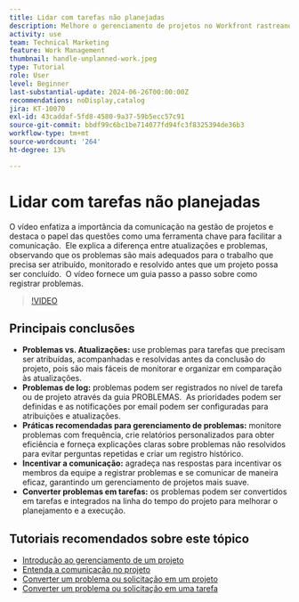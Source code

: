 ```yaml
---
title: Lidar com tarefas não planejadas
description: Melhore o gerenciamento de projetos no Workfront rastreando e resolvendo problemas com eficiência, utilizando ferramentas de registro, implementando práticas recomendadas, promovendo a comunicação e convertendo problemas em tarefas para execução simplificada.
activity: use
team: Technical Marketing
feature: Work Management
thumbnail: handle-unplanned-work.jpeg
type: Tutorial
role: User
level: Beginner
last-substantial-update: 2024-06-26T00:00:00Z
recommendations: noDisplay,catalog
jira: KT-10070
exl-id: 43caddaf-5fd8-4580-9a37-59b5ecc57c91
source-git-commit: bbdf99c6bc1be714077fd94fc3f8325394de36b3
workflow-type: tm+mt
source-wordcount: '264'
ht-degree: 13%

---
```


# Lidar com tarefas não planejadas

O vídeo enfatiza a importância da comunicação na gestão de projetos e destaca o papel das questões como uma ferramenta chave para facilitar a comunicação. &#x200B; Ele explica a diferença entre atualizações e problemas, observando que os problemas são mais adequados para o trabalho que precisa ser atribuído, monitorado e resolvido antes que um projeto possa ser concluído. &#x200B; O vídeo fornece um guia passo a passo sobre como registrar problemas. &#x200B;


>[!VIDEO](https://video.tv.adobe.com/v/3419488/?quality=12&learn=on&enablevpops=1)

## Principais conclusões

* **Problemas vs. Atualizações:** use problemas para tarefas que precisam ser atribuídas, acompanhadas e resolvidas antes da conclusão do projeto, pois são mais fáceis de monitorar e organizar em comparação às atualizações. &#x200B;
* **Problemas de log:** problemas podem ser registrados no nível de tarefa ou de projeto através da guia PROBLEMAS. &#x200B; As prioridades podem ser definidas e as notificações por email podem ser configuradas para atribuições e atualizações.
* **Práticas recomendadas para gerenciamento de problemas:** monitore problemas com frequência, crie relatórios personalizados para obter eficiência e forneça explicações claras sobre problemas não resolvidos para evitar perguntas repetidas e criar um registro histórico. &#x200B;
* **Incentivar a comunicação:** agradeça nas respostas para incentivar os membros da equipe a registrar problemas e se comunicar de maneira eficaz, garantindo um gerenciamento de projetos mais suave. &#x200B;
* **Converter problemas em tarefas:** os problemas podem ser convertidos em tarefas e integrados na linha do tempo do projeto para melhorar o planejamento e a execução. &#x200B;


## Tutoriais recomendados sobre este tópico

* [Introdução ao gerenciamento de um projeto](/help/manage-work/projects/getting-started-manage-a-project.md)
* [Entenda a comunicação no projeto](/help/manage-work/projects/understand-project-communication.md)
* [Converter um problema ou solicitação em um projeto](/help/manage-work/issues-requests/create-a-project-from-a-request.md)
* [Converter um problema ou solicitação em uma tarefa](/help/manage-work/issues-requests/convert-issues-to-other-work-items.md)
